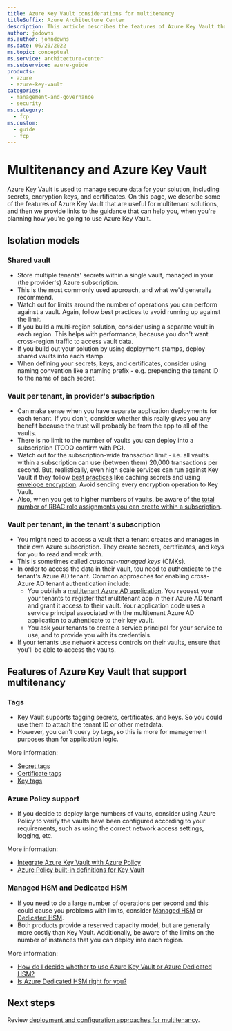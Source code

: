 ```yaml
---
title: Azure Key Vault considerations for multitenancy
titleSuffix: Azure Architecture Center
description: This article describes the features of Azure Key Vault that are useful when you work with multitenanted systems, and it provides links to guidance for how to use Azure Key Vault in a multitenant solution.
author: jodowns
ms.author: johndowns
ms.date: 06/20/2022
ms.topic: conceptual
ms.service: architecture-center
ms.subservice: azure-guide
products:
 - azure
 - azure-key-vault
categories:
 - management-and-governance
 - security
ms.category:
  - fcp
ms.custom:
  - guide
  - fcp
---
```


# Multitenancy and Azure Key Vault

Azure Key Vault is used to manage secure data for your solution, including secrets, encryption keys, and certificates. On this page, we describe some of the features of Azure Key Vault that are useful for multitenant solutions, and then we provide links to the guidance that can help you, when you're planning how you're going to use Azure Key Vault.

## Isolation models

### Shared vault

- Store multiple tenants' secrets within a single vault, managed in your (the provider's) Azure subscription.
- This is the most commonly used approach, and what we'd generally recommend.
- Watch out for limits around the number of operations you can perform against a vault. Again, follow best practices to avoid running up against the limit.
- If you build a multi-region solution, consider using a separate vault in each region. This helps with performance, because you don't want cross-region traffic to access vault data.
- If you build out your solution by using deployment stamps, deploy shared vaults into each stamp.
- When defining your secrets, keys, and certificates, consider using naming convention like a naming prefix - e.g. prepending the tenant ID to the name of each secret.

### Vault per tenant, in provider's subscription

- Can make sense when you have separate application deployments for each tenant. If you don't, consider whether this really gives you any benefit because the trust will probably be from the app to all of the vaults.
- There is no limit to the number of vaults you can deploy into a subscription (TODO confirm with PG).
- Watch out for the subscription-wide transaction limit - i.e. all vaults within a subscription can use (between them) 20,000 transactions per second. But, realistically, even high scale services can run against Key Vault if they follow [best practices](https://docs.microsoft.com/azure/key-vault/general/overview-throttling) like caching secrets and using [envelope encryption](https://docs.microsoft.com/azure/security/fundamentals/encryption-atrest#envelope-encryption-with-a-key-hierarchy). Avoid sending every encryption operation to Key Vault.
- Also, when you get to higher numbers of vaults, be aware of the [total number of RBAC role assignments you can create within a subscription](https://docs.microsoft.com/azure/role-based-access-control/troubleshooting#azure-role-assignments-limit).

### Vault per tenant, in the tenant's subscription

- You might need to access a vault that a tenant creates and manages in their own Azure subscription. They create secrets, certificates, and keys for you to read and work with.
- This is sometimes called *customer-managed keys* (CMKs).
- In order to access the data in their vault, tou need to authenticate to the tenant's Azure AD tenant. Common approaches for enabling cross-Azure AD tenant authentication include:
  - You publish a [multitenant Azure AD application](https://docs.microsoft.com/azure/active-directory/develop/single-and-multi-tenant-apps). You request your your tenants to register that multitenant app in their Azure AD tenant and grant it access to their vault. Your application code uses a service principal associated with the multitenant Azure AD application to authenticate to their key vault.
  - You ask your tenants to create a service principal for your service to use, and to provide you with its credentials.
- If your tenants use network access controls on their vaults, ensure that you'll be able to access the vaults.

## Features of Azure Key Vault that support multitenancy

### Tags

- Key Vault supports tagging secrets, certificates, and keys. So you could use them to attach the tenant ID or other metadata.
- However, you can't query by tags, so this is more for management purposes than for application logic.

More information:
- [Secret tags](https://docs.microsoft.com/azure/key-vault/secrets/about-secrets#secret-tags)
- [Certificate tags](https://docs.microsoft.com/azure/key-vault/certificates/about-certificates#certificate-attributes-and-tags)
- [Key tags](https://docs.microsoft.com/azure/key-vault/keys/about-keys-details#key-tags)

### Azure Policy support

- If you decide to deploy large numbers of vaults, consider using Azure Policy to verify the vaults have been configured according to your requirements, such as using the correct network access settings, logging, etc.

More information:
- [Integrate Azure Key Vault with Azure Policy](https://docs.microsoft.com/azure/key-vault/general/azure-policy?tabs=certificates)
- [Azure Policy built-in definitions for Key Vault](https://docs.microsoft.com/azure/key-vault/policy-reference)

### Managed HSM and Dedicated HSM

- If you need to do a large number of operations per second and this could cause you problems with limits, consider [Managed HSM](https://docs.microsoft.com/azure/key-vault/managed-hsm/overview) or [Dedicated HSM](https://docs.microsoft.com/azure/dedicated-hsm/overview).
- Both products provide a reserved capacity model, but are generally more costly than Key Vault. Additionally, be aware of the limits on the number of instances that you can deploy into each region.

More information:
- [How do I decide whether to use Azure Key Vault or Azure Dedicated HSM?](https://docs.microsoft.com/azure/dedicated-hsm/faq#how-do-i-decide-whether-to-use-azure-key-vault-or-azure-dedicated-hsm-)
- [Is Azure Dedicated HSM right for you?](https://docs.microsoft.com/azure/dedicated-hsm/overview#is-azure-dedicated-hsm-right-for-you)

## Next steps

Review [deployment and configuration approaches for multitenancy](../approaches/deployment-configuration.yml).
